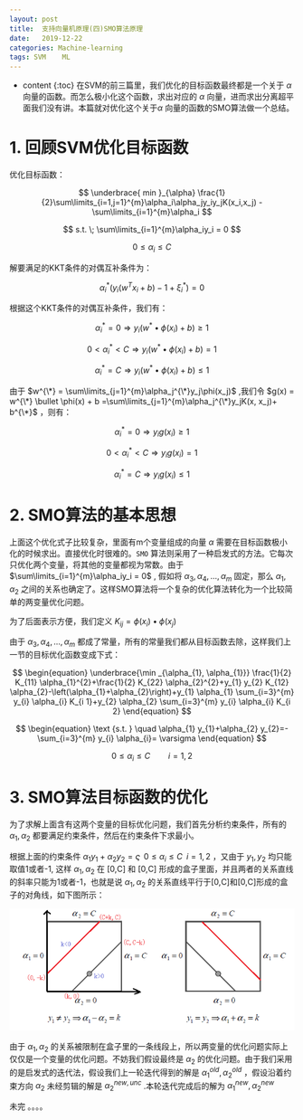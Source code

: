 ```yaml
---
layout: post
title:  支持向量机原理(四)SMO算法原理
date:   2019-12-22
categories: Machine-learning
tags: SVM    ML
---
```

* content
{:toc}
在SVM的前三篇里，我们优化的目标函数最终都是一个关于 $α$ 向量的函数。而怎么极小化这个函数，求出对应的 $α$ 向量，进而求出分离超平面我们没有讲。本篇就对优化这个关于$α$ 向量的函数的SMO算法做一个总结。







# **1. 回顾SVM优化目标函数**

优化目标函数：


$$
\underbrace{ min }_{\alpha}  \frac{1}{2}\sum\limits_{i=1,j=1}^{m}\alpha_i\alpha_jy_iy_jK(x_i,x_j) - \sum\limits_{i=1}^{m}\alpha_i
$$

$$
s.t. \; \sum\limits_{i=1}^{m}\alpha_iy_i = 0
$$

$$
0 \leq \alpha_i \leq C
$$



解要满足的KKT条件的对偶互补条件为：


$$
\alpha_{i}^{*}(y_i(w^Tx_i + b) - 1 + \xi_i^{*}) = 0
$$


根据这个KKT条件的对偶互补条件，我们有：


$$
\alpha_{i}^{*} = 0 \Rightarrow y_i(w^{*} \bullet \phi(x_i) + b) \geq 1
$$

$$
0 <\alpha_{i}^{*} < C  \Rightarrow y_i(w^{*} \bullet \phi(x_i) + b) = 1
$$

$$
\alpha_{i}^{*}= C \Rightarrow y_i(w^{*} \bullet \phi(x_i) + b) \leq 1
$$



由于 $w^{\*} = \sum\limits_{j=1}^{m}\alpha_j^{\*}y_j\phi(x_j)$  ,我们令 $g(x) = w^{\*} \bullet \phi(x) + b =\sum\limits_{j=1}^{m}\alpha_j^{\*}y_jK(x, x_j)+ b^{\*}$   ，则有：


$$
\alpha_{i}^{*} = 0 \Rightarrow y_ig(x_i) \geq 1
$$

$$
0 < \alpha_{i}^{*} < C  \Rightarrow y_ig(x_i)  = 1
$$

$$
\alpha_{i}^{*}= C \Rightarrow y_ig(x_i)  \leq 1
$$



# **2. SMO算法的基本思想**

上面这个优化式子比较复杂，里面有m个变量组成的向量 $α$ 需要在目标函数极小化的时候求出。直接优化时很难的。`SMO` 算法则采用了一种启发式的方法。它每次只优化两个变量，将其他的变量都视为常数。由于 $\sum\limits_{i=1}^{m}\alpha_iy_i = 0$  , 假如将 $\alpha_3, \alpha_4, ..., \alpha_m$  固定，那么 $\alpha_1, \alpha_2$  之间的关系也确定了。这样SMO算法将一个复杂的优化算法转化为一个比较简单的两变量优化问题。



为了后面表示方便，我们定义 $K_{ij} = \phi(x_i) \bullet \phi(x_j)$  

由于 $\alpha_3, \alpha_4, ..., \alpha_m$  都成了常量，所有的常量我们都从目标函数去除，这样我们上一节的目标优化函数变成下式：


$$
\begin{equation}
\underbrace{\min _{\alpha_{1}, \alpha_{1}}} \frac{1}{2} K_{11} \alpha_{1}^{2}+\frac{1}{2} K_{22} \alpha_{2}^{2}+y_{1} y_{2} K_{12} \alpha_{2}-\left(\alpha_{1}+\alpha_{2}\right)+y_{1} \alpha_{1} \sum_{i=3}^{m} y_{i} \alpha_{i} K_{i 1}+y_{2} \alpha_{2} \sum_{i=3}^{m} y_{i} \alpha_{i} K_{i 2}
\end{equation}
$$

$$
\begin{equation}
\text {s.t. } \quad \alpha_{1} y_{1}+\alpha_{2} y_{2}=-\sum_{i=3}^{m} y_{i} \alpha_{i}= \varsigma
\end{equation}
$$

$$
\begin{equation}
0 \leq \alpha_{i} \leq C \qquad i=1,2
\end{equation}
$$



# **3. SMO算法目标函数的优化**

为了求解上面含有这两个变量的目标优化问题，我们首先分析约束条件，所有的  $\alpha_1, \alpha_2$  都要满足约束条件，然后在约束条件下求最小。

根据上面的约束条件  $\alpha_1y_1 +  \alpha_2y_2 = \varsigma\;\;0 \leq \alpha_i \leq C \;\; i =1,2$  ，又由于 $y_1,y_2$  均只能取值1或者-1, 这样 $\alpha_1, \alpha_2$  在 [0,C] 和 [0,C] 形成的盒子里面，并且两者的关系直线的斜率只能为1或者-1，也就是说 $\alpha_1, \alpha_2$  的关系直线平行于[0,C]和[0,C]形成的盒子的对角线，如下图所示：

<center>
    <img src="https://raw.githubusercontent.com/HG1227/image/master/img_tuchuang/20191225205614.png"/>
</center>

由于  $\alpha_1, \alpha_2$  的关系被限制在盒子里的一条线段上，所以两变量的优化问题实际上仅仅是一个变量的优化问题。不妨我们假设最终是 $\alpha_2$  的优化问题。由于我们采用的是启发式的迭代法，假设我们上一轮迭代得到的解是 $\alpha_1^{old}, \alpha_2^{old}$  ，假设沿着约束方向 $\alpha_2$  未经剪辑的解是  $\alpha_2^{new,unc}$   .本轮迭代完成后的解为 $\alpha_1^{new}, \alpha_2^{new}$  

未完 。。。。

